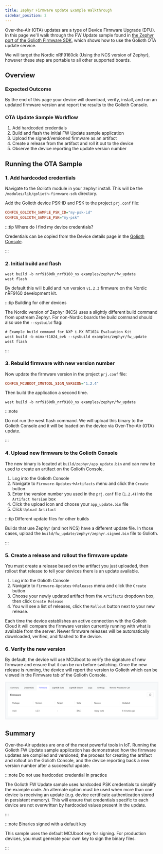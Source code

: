 ```yaml
---
title: Zephyr Firmware Update Example Walkthrough
sidebar_position: 2
---
```


Over-the-Air (OTA) updates are a type of Device Firmware Upgrade (DFU). In this
page we'll walk through the FW Update sample found in [the Zephyr
port of the Golioth Firmware
SDK](https://github.com/golioth/golioth-zephyr-sdk/tree/main/samples/fw_update),
which shows how to use the Golioth OTA update service.

We will target the Nordic nRF9160dk (Using the NCS version of Zephyr), however
these step are portable to all other supported boards.

## Overview

### Expected Outcome

By the end of this page your device will download, verify, install, and run an
updated firmware version and report the results to the Golioth Console.

### OTA Update Sample Workflow

1. Add hardcoded credentials
2. Build and flash the initial FW Update sample application
3. Upload the signed/versioned firmware as an artifact
4. Create a release from the artifact and roll it out to the device
5. Observe the device reporting the update version number

## Running the OTA Sample

### 1. Add hardcoded credentials

Navigate to the Golioth module in your zephyr install. This will be the
`/modules/lib/golioth-firmware-sdk` directory.

Add the Golioth device PSK-ID and PSK to the project `prj.conf` file:

```cfg
CONFIG_GOLIOTH_SAMPLE_PSK_ID="my-psk-id"
CONFIG_GOLIOTH_SAMPLE_PSK="my-psk"
```

:::tip Where do I find my device credentials?

Credentials can be copied from the Device details page in the [Golioth
Console](https://console.golioth.io).

:::

### 2. Initial build and flash

```console
west build -b nrf9160dk_nrf9160_ns examples/zephyr/fw_update
west flash
```

By default this will build and run version `v1.2.3` firmware on the Nordic
nRF9160 development kit.

:::tip Building for other devices

The Nordic version of Zephyr (NCS) uses a slightly different build command from
upstream Zephyr. For non-Nordic boards the build command should also use the
`--sysbuild` flag:

```console
# Example build command for NXP i.MX RT1024 Evaluation Kit
west build -b mimxrt1024_evk --sysbuild examples/zephyr/fw_update
west flash
```

:::

### 3. Rebuild firmware with new version number

Now update the firmware version in the project `prj.conf` file:

```cfg
CONFIG_MCUBOOT_IMGTOOL_SIGN_VERSION="1.2.4"
```

Then build the application a second time.

```console
west build -b nrf9160dk_nrf9160_ns examples/zephyr/fw_update
```

:::note

Do not run the west flash command. We will upload this binary to the
Golioth Console and it will be loaded on the device via Over-The-Air (OTA)
update.

:::

### 4. Upload new firmware to the Golioth Console

The new binary is located at `build/zephyr/app_update.bin` and can now be used
to create an artifact on the Golioth Console.

1. Log into the Golioth Console
2. Navigate to `Firmware-Updates`&rarr;`Artifacts` menu and click the `Create` button
3. Enter the version number you used in the `prj.conf` file (`1.2.4`) into the
   `Artifact Version` box
4. Click the upload icon and choose your `app_update.bin` file
5. Click `Upload Artifact`

:::tip Different update files for other builds

Builds that use Zephyr (and not NCS) have a different update file. In those
cases, upload the `build/fw_update/zephyr/zephyr.signed.bin` file to Golioth.

:::

### 5. Create a release and rollout the firmware update

You must create a release based on the artifact you just uploaded, then rollout
that release to tell your devices there is an update available.

1. Log into the Golioth Console
2. Navigate to `Firmware-Updates`&rarr;`Releases` menu and click the `Create` button
3. Choose your newly updated artifact from the `Artifacts` dropdown box, then
   click `Create Release`
4. You will see a list of releases, click the `Rollout` button next to your new
   release.

Each time the device establishes an active connection with the Golioth Cloud it
will compare the firmware version currently running with what is available from
the server. Newer firmware releases will be automatically downloaded, verified,
and flashed to the device.

### 6. Verify the new version

By default, the device will use MCUboot to verify the signature of new firmware
and ensure that it can be run before switching. Once the new release is running,
the device will report the version to Golioth which can be viewed in the
Firmware tab of the Golioth Console.

![Golioth Console showing firmware version](../../assets/golioth-console-firmware-version.png)

## Summary

Over-the-Air updates are one of the most powerful tools in IoT. Running the
Golioth FW Update sample application has demonstrated how the firmware updates
are compiled and versioned, the process for creating the artifact and rollout on
the Golioth Console, and the device reporting back a new version number after a
successful update.

:::note Do not use hardcoded credential in practice

The Golioth FW Update sample uses hardcoded PSK credentials to simplify the
example code. An alternate option must be used when more than one device is
receiving an update (e.g. device certificate authentication stored in persistent
memory). This will ensure that credentials specific to each device are not
overwritten by hardcoded values present in the update.

:::

:::note Binaries signed with a default key

This sample uses the default MCUboot key for signing. For production devices,
you must generate your own key to sign the binary files.

:::
